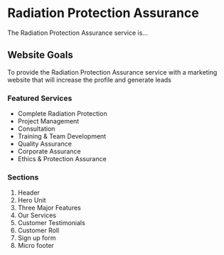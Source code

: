 # Radiation Protection Assurance

The Radiation Protection Assurance service is...

## Website Goals

To provide the Radiation Protection Assurance service with a marketing website that will increase the profile and generate leads

### Featured Services

- Complete Radiation Protection
- Project Management 
- Consultation
- Training & Team Development
- Quality Assurance
- Corporate Assurance
- Ethics & Protection Assurance

### Sections

1. Header
2. Hero Unit
3. Three Major Features
4. Our Services
5. Customer Testimonials
6. Customer Roll
7. Sign up form
8. Micro footer